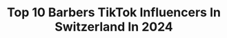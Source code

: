 ---
title: Top 10 Barbers TikTok Influencers In Switzerland In 2024
description: >-
  Find top barbers TikTok influencers in Switzerland in 2024. Most popular hashtags: #funny #viral #barber #humor.
platform: TikTok
hits: 8
text_top: See the top-rated TikTok accounts on inBeat.
text_bottom: Our search engine aggregates 8 TikTok influencers like this in Switzerland for you to work with.
profiles:
  - username: "c.wolf5"
    fullname: >-
      Classic_cut1
    bio: >-
      Milo Classic_cut Barber • Hairstyle • Lifestyle 💈✨🇨🇭
    location: "Switzerland"
    followers: 7786
    engagement: 373
    commentsToLikes: 0.003945
    id: ck98047lv64vz0j789tozy66j
    verified: false
    hashtags: "#foryou, #tiktok, #barber, #fyp"
  - username: "sheylaiglesias"
    fullname: >-
      Sheyla Iglesias
    bio: >-
      Buongiorno mondo 🌎 Buongiorno zozze 🙌 🇪🇸
    location: "Switzerland"
    followers: 16000
    engagement: 517
    commentsToLikes: 0.022068
    id: ckal6dzlhak1e0i78avmwvy04
    verified: false
    hashtags: "#zozza, #tomboy, #hair, #neiperte"
  - username: "rudylong_17"
    fullname: >-
      RudyLong
    bio: >-
      🤗acting, dabing, positive vibes🤗 🇸🇰 / 🇨🇭 Road to 90K ?? 🙈😍
    location: "Switzerland"
    followers: 83200
    engagement: 1114
    commentsToLikes: 0.126347
    id: ckdnv4w1xo6q00j230wqor8yy
    verified: false
    hashtags: "#siblings, #fy, #natasha, #bubblehead"
  - username: "elevenminded"
    fullname: >-
      Eleven Minded
    bio: >-
      Follow us on Instagram for inspiring football content: eleven_minded
    location: "Switzerland"
    followers: 69800
    engagement: 1184
    commentsToLikes: 0.010162
    id: ckamm4b6yywv20i78ipno90vc
    verified: false
    hashtags: "#realmadrid, #fy, #mesut, #elevenminded"
  - username: "baranabii"
    fullname: >-
      Baran
    bio: >-
      🔥 Insta: @Baselmemes_ Basel, Switzerland 📍
    location: "Switzerland"
    followers: 30300
    engagement: 1001
    commentsToLikes: 0.030187
    id: cka6mhpih7ajl0i78r95s312g
    verified: false
    hashtags: "#switzerland, #humor, #girlfriend, #funny"
  - username: "angelo_amaro"
    fullname: >-
      angelo.amaro
    bio: >-
      SALUT 👋🏼 🤪 Bienvenu sur mon deuxième monde : ⬇️⬇️⬇️
    location: "Switzerland"
    followers: 48000
    engagement: 650
    commentsToLikes: 0.017653
    id: ckamst1xprp9c0i781uy5n862
    verified: false
    hashtags: "#suisse, #geneve, #humournoir, #bestfriendcheck"
  - username: "mass5400"
    fullname: >-
      Mass
    bio: >-
      🇨🇭🇵🇰
    location: "Switzerland"
    followers: 10300
    engagement: 674
    commentsToLikes: 0.032978
    id: cka0xd3by6jmj0i78qhojl0hn
    verified: false
    hashtags: "#switzerland, #swiss, #deutschland, #baden"
  - username: "blendimustafa04"
    fullname: >-
      Blendi
    bio: >-
      🇨🇭🇦🇱🇽🇰 VD Montreux Snap : blendi.m Insta : blendii_m Dancer 🕺🏻
    location: "Switzerland"
    followers: 4107
    engagement: 342
    commentsToLikes: 0.025265
    id: ckc1zf0tm37oi0j23vaorj6t3
    verified: false
    hashtags: "#shqip, #shqiptar, #gym, #albanian"
---